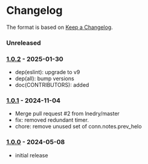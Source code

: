 # Changelog

The format is based on [Keep a Changelog](https://keepachangelog.com/).

### Unreleased

### [1.0.2] - 2025-01-30

- dep(eslint): upgrade to v9
- dep(all): bump versions
- doc(CONTRIBUTORS): added

### [1.0.1] - 2024-11-04

- Merge pull request #2 from lnedry/master
- fix: removed redundant timer.
- chore: remove unused set of conn.notes.prev_helo

### [1.0.0] - 2024-05-08

- initial release

[1.0.0]: https://github.com/haraka/haraka-plugin-helo.checks/releases/tag/v1.0.0
[1.0.1]: https://github.com/haraka/haraka-plugin-helo.checks/releases/tag/v1.0.1
[1.0.2]: https://github.com/haraka/haraka-plugin-helo.checks/releases/tag/v1.0.2
